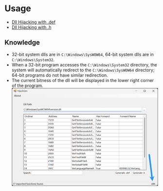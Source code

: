 # Usage

- [Dll Hijacking with .def](Def.md)
- [Dll Hijacking with .h](H.md)

## Knowledge

- 32-bit system dlls are in `C:\Windows\SysWOW64`, 64-bit system dlls are in `C:\Windows\System32`.
- When a 32-bit program accesses the `C:\Windows\System32` directory, the system will automatically redirect to the `C:\Windows\SysWOW64` directory; 64-bit programs do not have similar redirection.
- The current bitness of the dll will be displayed in the lower right corner of the program.
  ![](./img/usage-1.png)
